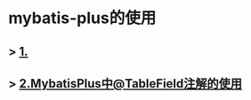 # mybatis-plus的使用

## > [1.](https://www.jianshu.com/p/ceb1df475021)

## > [2.MybatisPlus中@TableField注解的使用](https://blog.csdn.net/BADAO_LIUMANG_QIZHI/article/details/89425635)
